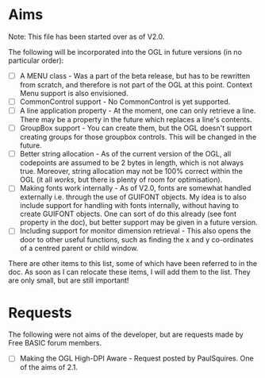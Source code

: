 # Aims
Note: This file has been started over as of V2.0.

The following will be incorporated into the OGL in future versions (in no particular order):
- [ ] A MENU class - Was a part of the beta release, but has to be rewritten from scratch, and therefore is not part of the OGL at this point. Context Menu support is also envisioned.
- [ ] CommonControl support - No CommonControl is yet supported.
- [ ] A line application property - At the moment, one can only retrieve a line. There may be a property in the future which replaces a line's contents.
- [ ] GroupBox support - You can create them, but the OGL doesn't support creating groups for those groupbox controls. This will be changed in the future.
- [ ] Better string allocation - As of the current version of the OGL, all codepoints are assumed to be 2 bytes in length, which is not always true. Moreover, string allocation may not be 100% correct within the OGL (it all *works*, but there is plenty of room for optimisation).
- [ ] Making fonts work internally - As of V2.0, fonts are somewhat handled externally i.e. through the use of GUIFONT objects. My idea is to also include support for handling with fonts internally, without having to create GUIFONT objects. One can sort of do this already (see font property in the doc), but better support may be given in a future version.
- [ ] Including support for monitor dimension retrieval - This also opens the door to other useful functions, such as finding the x and y co-ordinates of a centred parent or child window.

There are other items to this list, some of which have been referred to in the doc. As soon as I can relocate these items, I will add them to the list. They are only small, but are still important!

# Requests
The following were not aims of the developer, but are requests made by Free BASIC forum members.
- [ ] Making the OGL High-DPI Aware - Request posted by PaulSquires. One of the aims of 2.1.
